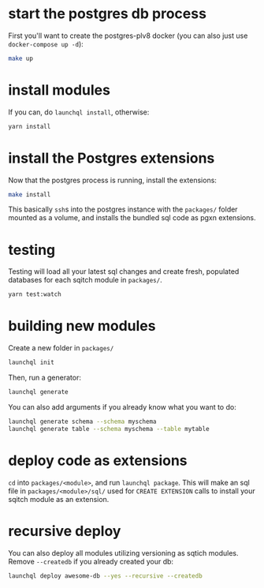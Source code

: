 # start the postgres db process

First you'll want to create the postgres-plv8 docker (you can also just use `docker-compose up -d`):

```sh
make up
```

# install modules

If you can, do `launchql install`, otherwise:

```sh
yarn install
```

# install the Postgres extensions

Now that the postgres process is running, install the extensions:

```sh
make install
```

This basically `ssh`s into the postgres instance with the `packages/` folder mounted as a volume, and installs the bundled sql code as pgxn extensions.

# testing

Testing will load all your latest sql changes and create fresh, populated databases for each sqitch module in `packages/`.

```sh
yarn test:watch
```

# building new modules

Create a new folder in `packages/`

```sh
launchql init
```

Then, run a generator:

```sh
launchql generate
```

You can also add arguments if you already know what you want to do:

```sh
launchql generate schema --schema myschema
launchql generate table --schema myschema --table mytable
```

# deploy code as extensions

`cd` into `packages/<module>`, and run `launchql package`. This will make an sql file in `packages/<module>/sql/` used for `CREATE EXTENSION` calls to install your sqitch module as an extension.

# recursive deploy

You can also deploy all modules utilizing versioning as sqtich modules. Remove `--createdb` if you already created your db:

```sh
launchql deploy awesome-db --yes --recursive --createdb
```
